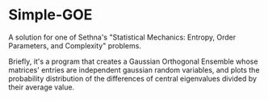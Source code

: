 # Simple-GOE
A solution for one of Sethna's "Statistical Mechanics: Entropy, Order Parameters, and Complexity" problems.

Briefly, it's a program that creates a Gaussian Orthogonal Ensemble whose matrices' entries are independent gaussian random variables, and plots the probability distribution of the differences of central eigenvalues divided by their average value.
